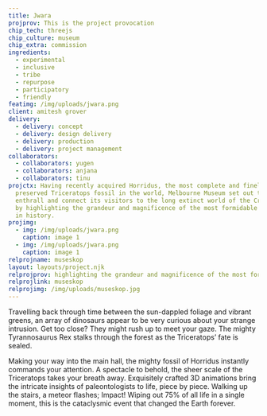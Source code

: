 ```yaml
---
title: Jwara
projprov: This is the project provocation
chip_tech: threejs
chip_culture: museum
chip_extra: commission
ingredients:
  - experimental
  - inclusive
  - tribe
  - repurpose
  - participatory
  - friendly
featimg: /img/uploads/jwara.png
client: amitesh grover
delivery:
  - delivery: concept
  - delivery: design delivery
  - delivery: production
  - delivery: project management
collaborators:
  - collaborators: yugen
  - collaborators: anjana
  - collaborators: tinu
projctx: Having recently acquired Horridus, the most complete and finely
  preserved Triceratops fossil in the world, Melbourne Museum set out to
  enthrall and connect its visitors to the long extinct world of the Cretaceous,
  by highlighting the grandeur and magnificence of the most formidable herbivore
  in history.
projimg:
  - img: /img/uploads/jwara.png
    caption: image 1
  - img: /img/uploads/jwara.png
    caption: image 1
relprojname: museskop
layout: layouts/project.njk
relprojprov: highlighting the grandeur and magnificence of the most formidable herbivore
relprojlink: museskop
relprojimg: /img/uploads/museskop.jpg
---
```


Travelling back through time between the sun-dappled foliage and vibrant greens, an array of dinosaurs appear to be very curious about your strange intrusion. Get too close? They might rush up to meet your gaze. The mighty Tyrannosaurus Rex stalks through the forest as the Triceratops’ fate is sealed.

Making your way into the main hall, the mighty fossil of Horridus instantly commands your attention. A spectacle to behold, the sheer scale of the Triceratops takes your breath away. Exquisitely crafted 3D animations bring the intricate insights of paleontologists to life, piece by piece. Walking up the stairs, a meteor flashes; Impact! Wiping out 75% of all life in a single moment, this is the cataclysmic event that changed the Earth forever.